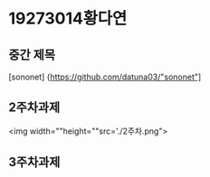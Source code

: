 # 19273014황다연
## 중간 제목
[sononet] {https://github.com/datuna03/"sononet"]
## 2주차과제
  <img width=""height=""src='./2주차.png"></img>



## 3주차과제

